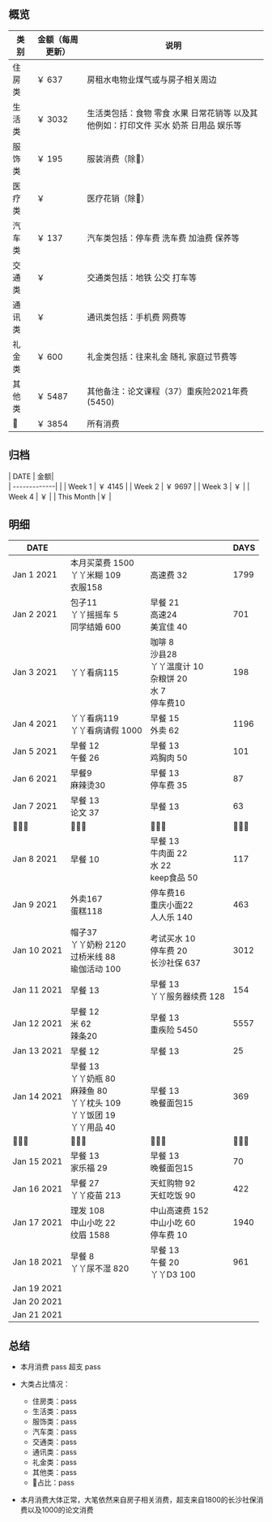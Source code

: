 ## 概览
| 类别           | 金额（每周更新）        |    说明 |
| -------------|-------------| -----|
| 住房类|￥ 637  | 房租水电物业煤气或与房子相关周边
| 生活类| ￥ 3032   | 生活类包括：食物 零食 水果 日常花销等 以及其他例如：打印文件 买水 奶茶 日用品 娱乐等        |
|服饰类 | ￥ 195| 服装消费（除👶） |
|医疗类 | ￥ | 医疗花销（除👶）
|汽车类 |￥ 137| 汽车类包括：停车费 洗车费 加油费 保养等
|交通类| ￥| 交通类包括：地铁 公交 打车等
|通讯类 | ￥| 通讯类包括：手机费 网费等
|礼金类 | ￥ 600 | 礼金类包括：往来礼金 随礼 家庭过节费等
|其他类 | ￥ 5487 | 其他备注：论文课程（37）重疾险2021年费 (5450)
|👶 | ￥ 3854| 所有消费

## 归档
| DATE           | 金额|      
| -------------|       |
| Week 1 | ￥ 4145  |
| Week 2 | ￥ 9697 |
| Week 3 | ￥  |
| Week 4 | ￥     |
| This Month |￥ |

## 明细
| DATE           |         |    |DAYS
| -------------|-------------| -----|---
| Jan 1  2021      | 本月买菜费 1500<br>丫丫米糊 109<br>衣服158 | 高速费 32 | 1799
| Jan 2  2021      | 包子11 <br>丫丫摇摇车 5 <br> 同学结婚 600| 早餐 21<br> 高速24 <br>美宜佳 40 |701
| Jan 3  2021      | 丫丫看病115<br> | 咖啡 8 <br> 沙县28<br>丫丫温度计 10<br>杂粮饼 20<br>水 7<br>停车费10 | 198  
| Jan 4  2021      | 丫丫看病119<br>丫丫看病请假 1000| 早餐 15<br>外卖 62 |1196
| Jan 5  2021      | 早餐 12 <br>午餐 26  | 早餐 13<br> 鸡胸肉 50 | 101
| Jan 6  2021      |  早餐9 <br>麻辣烫30  |  早餐 13<br> 停车费 35  | 87
| Jan 7  2021      | 早餐 13 <br>论文 37  |  早餐 13 <br>  | 63
|       👨‍👩‍👧            |     👨‍👩‍👧‍               |    👨‍👩‍👧 |     👨‍👩‍👧   |
| Jan 8  2021      | 早餐 10  |  早餐 13 <br>牛肉面 22<br>水 22<br>keep食品 50  | 117
| Jan 9  2021      | 外卖167<br>蛋糕118  |  停车费16 <br>重庆小面22<br>人人乐 140  | 463
| Jan 10  2021      | 帽子37<br>丫丫奶粉 2120<br>过桥米线 88<br>瑜伽活动 100  |  考试买水 10 <br> 停车费 20<br>长沙社保 637  | 3012
| Jan 11  2021      | 早餐 13 <br>  |  早餐 13 <br> 丫丫服务器续费 128 | 154
| Jan 12  2021      | 早餐 12 <br>米 62<br>辣条20  |  早餐 13 <br>重疾险 5450  | 5557
| Jan 13  2021      | 早餐 12 <br>  |  早餐 13 <br>  | 25
| Jan 14  2021      | 早餐 13 <br>丫丫奶瓶 80<br>麻辣鱼 80<br>丫丫枕头 109<br>丫丫饭团 19<br>丫丫用品 40 |  早餐 13 <br>晚餐面包15  | 369
|       👨‍👩‍👧            |     👨‍👩‍👧‍               |    👨‍👩‍👧 |     👨‍👩‍👧   |
| Jan 15  2021      | 早餐 13 <br>家乐福 29 |  早餐 13 <br>晚餐面包15  | 70
| Jan 16  2021      | 早餐 27 <br>丫丫疫苗 213<br> | 天虹购物 92<br>天虹吃饭 90   | 422
| Jan 17  2021      | 理发 108<br>中山小吃 22 <br>纹眉 1588| 中山高速费 152<br>中山小吃 60 <br>停车费 10 | 1940
| Jan 18  2021      | 早餐 8 <br>丫丫尿不湿 820 <br>|  早餐 13 <br>午餐 20 <br> 丫丫D3 100  | 961
| Jan 19  2021      |  |    |
| Jan 20  2021      |  |    |
| Jan 21  2021      |  |    |

## 总结

- 本月消费 pass 超支 pass
- 大类占比情况：
  - 住房类：pass
  - 生活类：pass
  - 服饰类：pass
  - 汽车类：pass
  - 交通类：pass
  - 通讯类：pass
  - 礼金类：pass
  - 其他类：pass
  - 👶占比：pass


- 本月消费大体正常，大笔依然来自房子相关消费，超支来自1800的长沙社保消费以及1000的论文消费
